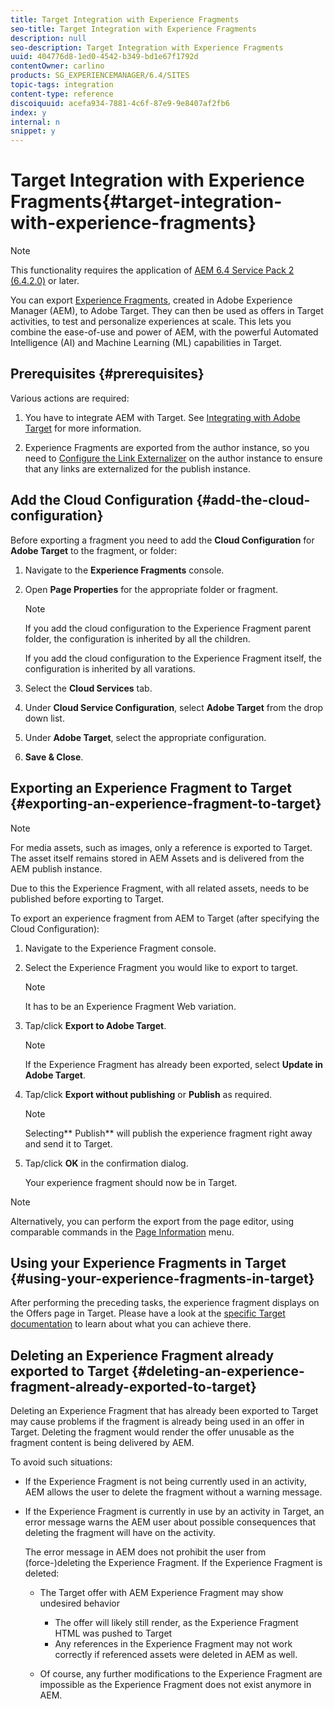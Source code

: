 ```yaml
---
title: Target Integration with Experience Fragments
seo-title: Target Integration with Experience Fragments
description: null
seo-description: Target Integration with Experience Fragments
uuid: 404776d8-1ed0-4542-b349-bd1e67f1792d
contentOwner: carlino
products: SG_EXPERIENCEMANAGER/6.4/SITES
topic-tags: integration
content-type: reference
discoiquuid: acefa934-7881-4c6f-87e9-9e8407af2fb6
index: y
internal: n
snippet: y
---
```


# Target Integration with Experience Fragments{#target-integration-with-experience-fragments}

<!--
Comment Type: remark
Last Modified By: Alison Heimoz (aheimoz)
Last Modified Date: 2019-01-11T03:00:22.446-0500
<p>Remove for 6.5</p>
-->

>[!NOTE]
>
>This functionality requires the application of [AEM 6.4 Service Pack 2 (6.4.2.0)](../../../release-notes/sp-release-notes.md) or later.

<!--
Comment Type: remark
Last Modified By: Alison Heimoz (aheimoz)
Last Modified Date: 2019-01-07T04:24:53.668-0500
<p><a href="https://experiencecloud.adobe.com/resources/help/en_US/target/target/aem-experience-fragments.html">https://experiencecloud.adobe.com/resources/help/en_US/target/target/aem-experience-fragments.html</a></p>
-->

<!--
Comment Type: remark
Last Modified By: Alison Heimoz (aheimoz)
Last Modified Date: 2019-01-10T02:24:45.662-0500
<p><a href="https://wiki.corp.adobe.com/display/DMSArchitecture/%5BM3%5D+%5BExperience+Fragments%5D+Support+JSON+offers+for+Target">https://wiki.corp.adobe.com/display/DMSArchitecture/%5BM3%5D+%5BExperience+Fragments%5D+Support+JSON+offers+for+Target</a></p>
<h2>How to Document</h2>
<p>Documentation should be added in, or below, <a href="https://helpx.adobe.com/experience-manager/6-4/sites/authoring/using/experience-fragments.html">https://helpx.adobe.com/experience-manager/6-4/sites/authoring/using/experience-fragments.html</a></p>
<p>Here is a summary of the most important things that we need to mention:</p>
<ul>
<li>The feature allows to export Experience Fragments to Adobe Target so that they can be used as offers in Target activities</li>
<li>As a requirement for this to work, the Target Cloud Service needs to be configured in AEM, and then the configuration needs to be attached to the Experience Fragments (either folder or Experience Fragment level)</li>
<li>By default, Experience Fragments would be delivered in HTML format but this can be configured (either at the folder or Experience Fragment level)</li>
<li>Experience Fragments are exported from the author instance and the user can trigger the export from either the admin or page editor UI</li>
<li>Users can also delete offers that were exported in Target, and see the "sync status" of the offer in case it has been modified (= is the offer in sync or not in sync anymore)</li>
<li>Because the Experience Fragments are exported from the author instance, the Link Externalizer must be properly configured on the author instance to have links rewritten to point towards the publish instance</li>
<li>Media assets such as images are not being sent to Target, just their reference. The asset itself remains stored in AEM and is delivered from AEM publish, hence there is a need to publish the Experience Fragment before exporting to Target.</li>
<li>The JSON export leverages the Sling Model Exporter and thus can be easily customized by extending the OOTB Experience Fragment Sling Model</li>
</ul>
-->

<!--
Comment Type: remark
Last Modified By: Alison Heimoz (aheimoz)
Last Modified Date: 2019-01-11T08:51:15.052-0500
<p>there might be a Core Component for XFs coming....</p>
<p>https://wiki.corp.adobe.com/display/DMSArchitecture/%5BM3%5D+%5BExperience+Fragments%5D+Export+Experience+Fragments+in+JSON+to+Adobe+Target</p>
<p>This means that the Experience Fragment offer JSON can be customized if needed. The way to do so is to define a custom Experience Fragment component and then annotate how its properties should be exported in the component Sling Model. <br /> </p>
-->

You can export [Experience Fragments](../../../sites/authoring/using/experience-fragments.md), created in Adobe Experience Manager (AEM), to Adobe Target. They can then be used as offers in Target activities, to test and personalize experiences at scale. This lets you combine the ease-of-use and power of AEM, with the powerful Automated Intelligence (AI) and Machine Learning (ML) capabilities in Target.

<!--
Comment Type: remark
Last Modified By: Alison Heimoz (aheimoz)
Last Modified Date: 2019-01-10T04:23:56.043-0500
<p>6.5</p>
-->

<!--
Comment Type: remark
Last Modified By: Alison Heimoz (aheimoz)
Last Modified Date: 2019-01-10T05:38:03.992-0500
<p>see https://adobe-my.sharepoint.com/:p:/r/personal/msiegel_adobe_com/_layouts/15/Doc.aspx?sourcedoc=%7B2290ae5e-c330-4c67-aeef-644938110028%7D&action=default</p>
-->

<!--
Comment Type: draft

<p>There are three format options available for exporting an Experience Fragment to Adobe Target:</p>
<ul>
<li>HTML (the default): Support for hybrid scenarios<br /> </li>
<li>JSON: Support for headless scenarios<br /> </li>
<li>HTML & JSON</li>
</ul>
-->

## Prerequisites {#prerequisites}

Various actions are required:

1. You have to integrate AEM with Target. See [Integrating with Adobe Target](../../../sites/administering/using/target.md) for more information.

   <!--
   Comment Type: remark
   Last Modified By: Alison Heimoz (aheimoz)
   Last Modified Date: 2019-01-10T03:37:44.571-0500
   <p>for how much longer - Cloud Services config being deprecated - need to use Adobe Launch<br /> </p>
   <p><a href="https://jira.corp.adobe.com/browse/CQ-4248189">https://jira.corp.adobe.com/browse/CQ-4248189</a></p>
   -->

1. Experience Fragments are exported from the author instance, so you need to [Configure the Link Externalizer](../../../sites/developing/using/externalizer.md) on the author instance to ensure that any links are externalized for the publish instance.

## Add the Cloud Configuration {#add-the-cloud-configuration}

<!--
Comment Type: remark
Last Modified By: Alison Heimoz (aheimoz)
Last Modified Date: 2019-01-10T04:09:34.657-0500
<p>6.5</p>
-->

<!--
Comment Type: draft

<h2>Add the Cloud Configuration and Select the Export Format</h2>
-->

Before exporting a fragment you need to add the **Cloud Configuration** for **Adobe Target** to the fragment, or folder:

<!--
Comment Type: remark
Last Modified By: Alison Heimoz (aheimoz)
Last Modified Date: 2019-01-10T02:51:23.571-0500
<p>6.5</p>
-->

<!--
Comment Type: draft

<p>Before exporting a fragment you need to add the <strong>Cloud Configuration</strong> for <strong>Adobe Target</strong> to the fragment, or folder. At the same time, you can also specify the format option(s) to be used for the export.</p>
-->

<!--
Comment Type: draft

<p>The required options can be selected in <strong>Page Properties</strong> of the required folder and/or fragment; the specification will be inherited as necessary.<br /> </p>
-->

1. Navigate to the **Experience Fragments** console.
1. Open **Page Properties** for the appropriate folder or fragment.

   >[!NOTE]
   >
   >If you add the cloud configuration to the Experience Fragment parent folder, the configuration is inherited by all the children.
   >
   >
   >If you add the cloud configuration to the Experience Fragment itself, the configuration is inherited by all varations.

1. Select the **Cloud Services** tab.  

1. Under **Cloud Service Configuration**, select **Adobe Target** from the drop down list.
1. Under **Adobe Target**, select the appropriate configuration.

   <!--
   Comment Type: remark
   Last Modified By: Alison Heimoz (aheimoz)
   Last Modified Date: 2019-01-10T04:09:45.308-0500
   <p>6.5</p>
   -->

   <!--
   Comment Type: draft

   <p>Under <strong>Adobe Target</strong>, select the appropriate configuration, together with the required format option:<br /> </p>
   -->

   <!--
   Comment Type: draft

   <img imageRotate="0" src="assets/XF-Target-01.png" />
   -->

1. **Save & Close**.

## Exporting an Experience Fragment to Target {#exporting-an-experience-fragment-to-target}

>[!NOTE]
>
>For media assets, such as images, only a reference is exported to Target. The asset itself remains stored in AEM Assets and is delivered from the AEM publish instance.
>
>Due to this the Experience Fragment, with all related assets, needs to be published before exporting to Target.

To export an experience fragment from AEM to Target (after specifying the Cloud Configuration):

1. Navigate to the Experience Fragment console.
1. Select the Experience Fragment you would like to export to target.

   >[!NOTE]
   >
   >It has to be an Experience Fragment Web variation.

1. Tap/click **Export to Adobe Target**.

   >[!NOTE]
   >
   >If the Experience Fragment has already been exported, select **Update in Adobe Target**.

1. Tap/click **Export without publishing** or **Publish** as required.

   >[!NOTE]
   >
   >Selecting** Publish** will publish the experience fragment right away and send it to Target.

1. Tap/click **OK** in the confirmation dialog.

   Your experience fragment should now be in Target.

>[!NOTE]
>
>Alternatively, you can perform the export from the page editor, using comparable commands in the [Page Information](../../../sites/authoring/using/author-environment-tools.md#main-pars-title-21) menu.

## Using your Experience Fragments in Target {#using-your-experience-fragments-in-target}

After performing the preceding tasks, the experience fragment displays on the Offers page in Target. Please have a look at the [specific Target documentation](https://experiencecloud.adobe.com/resources/help/en_US/target/target/aem-experience-fragments.html) to learn about what you can achieve there.

## Deleting an Experience Fragment already exported to Target {#deleting-an-experience-fragment-already-exported-to-target}

Deleting an Experience Fragment that has already been exported to Target may cause problems if the fragment is already being used in an offer in Target. Deleting the fragment would render the offer unusable as the fragment content is being delivered by AEM.

To avoid such situations:

* If the Experience Fragment is not being currently used in an activity, AEM allows the user to delete the fragment without a warning message.
* If the Experience Fragment is currently in use by an activity in Target, an error message warns the AEM user about possible consequences that deleting the fragment will have on the activity.

  The error message in AEM does not prohibit the user from (force-)deleting the Experience Fragment. If the Experience Fragment is deleted:

    * The Target offer with AEM Experience Fragment may show undesired behavior

        * The offer will likely still render, as the Experience Fragment HTML was pushed to Target
        * Any references in the Experience Fragment may not work correctly if referenced assets were deleted in AEM as well.

    * Of course, any further modifications to the Experience Fragment are impossible as the Experience Fragment does not exist anymore in AEM.

